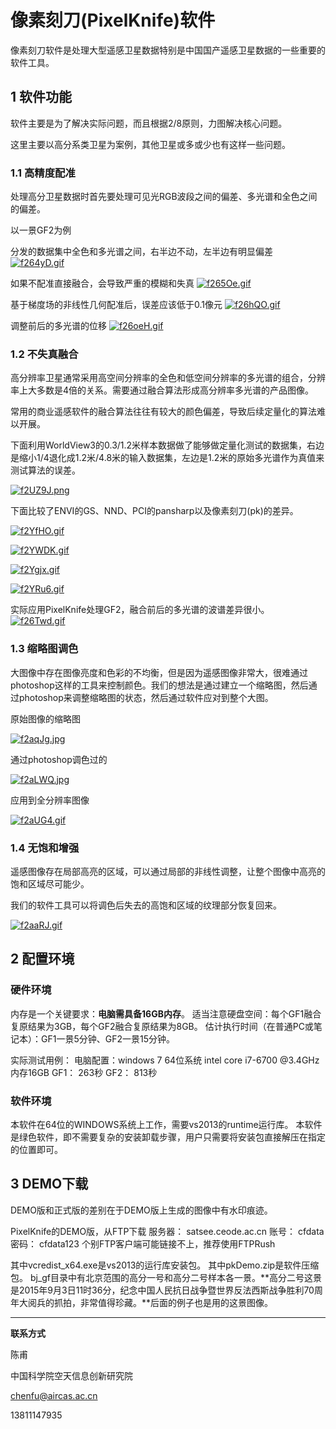 # 像素刻刀(PixelKnife)软件

像素刻刀软件是处理大型遥感卫星数据特别是中国国产遥感卫星数据的一些重要的软件工具。



## 1 软件功能

软件主要是为了解决实际问题，而且根据2/8原则，力图解决核心问题。

这里主要以高分系类卫星为案例，其他卫星或多或少也有这样一些问题。



### 1.1 高精度配准

处理高分卫星数据时首先要处理可见光RGB波段之间的偏差、多光谱和全色之间的偏差。

以一景GF2为例

分发的数据集中全色和多光谱之间，右半边不动，左半边有明显偏差
[![f264yD.gif](https://z3.ax1x.com/2021/08/15/f264yD.gif)](https://imgtu.com/i/f264yD)

如果不配准直接融合，会导致严重的模糊和失真
[![f265Oe.gif](https://z3.ax1x.com/2021/08/15/f265Oe.gif)](https://imgtu.com/i/f265Oe)

基于梯度场的非线性几何配准后，误差应该低于0.1像元
[![f26hQO.gif](https://z3.ax1x.com/2021/08/15/f26hQO.gif)](https://imgtu.com/i/f26hQO)

调整前后的多光谱的位移
[![f26oeH.gif](https://z3.ax1x.com/2021/08/15/f26oeH.gif)](https://imgtu.com/i/f26oeH)



### 1.2 不失真融合

高分辨率卫星通常采用高空间分辨率的全色和低空间分辨率的多光谱的组合，分辨率上大多数是4倍的关系。需要通过融合算法形成高分辨率多光谱的产品图像。

常用的商业遥感软件的融合算法往往有较大的颜色偏差，导致后续定量化的算法难以开展。



下面利用WorldView3的0.3/1.2米样本数据做了能够做定量化测试的数据集，右边是缩小1/4退化成1.2米/4.8米的输入数据集，左边是1.2米的原始多光谱作为真值来测试算法的误差。

[![f2UZ9J.png](https://z3.ax1x.com/2021/08/15/f2UZ9J.png)](https://imgtu.com/i/f2UZ9J)

下面比较了ENVI的GS、NND、PCI的pansharp以及像素刻刀(pk)的差异。

[![f2YfHO.gif](https://z3.ax1x.com/2021/08/15/f2YfHO.gif)](https://imgtu.com/i/f2YfHO)

[![f2YWDK.gif](https://z3.ax1x.com/2021/08/15/f2YWDK.gif)](https://imgtu.com/i/f2YWDK)

[![f2Ygjx.gif](https://z3.ax1x.com/2021/08/15/f2Ygjx.gif)](https://imgtu.com/i/f2Ygjx)

[![f2YRu6.gif](https://z3.ax1x.com/2021/08/15/f2YRu6.gif)](https://imgtu.com/i/f2YRu6)

实际应用PixelKnife处理GF2，融合前后的多光谱的波谱差异很小。
[![f26Twd.gif](https://z3.ax1x.com/2021/08/15/f26Twd.gif)](https://imgtu.com/i/f26Twd)



### 1.3 缩略图调色

大图像中存在图像亮度和色彩的不均衡，但是因为遥感图像非常大，很难通过photoshop这样的工具来控制颜色。我们的想法是通过建立一个缩略图，然后通过photoshop来调整缩略图的状态，然后通过软件应对到整个大图。



原始图像的缩略图

[![f2aqJg.jpg](https://z3.ax1x.com/2021/08/15/f2aqJg.jpg)](https://imgtu.com/i/f2aqJg)



通过photoshop调色过的

[![f2aLWQ.jpg](https://z3.ax1x.com/2021/08/15/f2aLWQ.jpg)](https://imgtu.com/i/f2aLWQ)



应用到全分辨率图像


[![f2aUG4.gif](https://z3.ax1x.com/2021/08/15/f2aUG4.gif)](https://imgtu.com/i/f2aUG4)



### 1.4 无饱和增强

遥感图像存在局部高亮的区域，可以通过局部的非线性调整，让整个图像中高亮的饱和区域尽可能少。

我们的软件工具可以将调色后失去的高饱和区域的纹理部分恢复回来。

[![f2aaRJ.gif](https://z3.ax1x.com/2021/08/15/f2aaRJ.gif)](https://imgtu.com/i/f2aaRJ)




## 2 配置环境

### 硬件环境

内存是一个关键要求：**电脑需具备16GB内存**。
适当注意硬盘空间：每个GF1融合复原结果为3GB，每个GF2融合复原结果为8GB。
估计执行时间（在普通PC或笔记本）：GF1一景5分钟、GF2一景15分钟。

实际测试用例：
电脑配置：windows 7 64位系统  intel core i7-6700 @3.4GHz  内存16GB
GF1： 263秒
GF2： 813秒

### 软件环境

本软件在64位的WINDOWS系统上工作，需要vs2013的runtime运行库。
本软件是绿色软件，即不需要复杂的安装卸载步骤，用户只需要将安装包直接解压在指定的位置即可。



## 3 DEMO下载

DEMO版和正式版的差别在于DEMO版上生成的图像中有水印痕迹。

PixelKnife的DEMO版，从FTP下载
服务器：  satsee.ceode.ac.cn
账号：  cfdata
密码：  cfdata123
个别FTP客户端可能链接不上，推荐使用FTPRush

其中vcredist_x64.exe是vs2013的运行库安装包。
其中pkDemo.zip是软件压缩包。
bj_gf目录中有北京范围的高分一号和高分二号样本各一景。**高分二号这景是2015年9月3日11时36分，纪念中国人民抗日战争暨世界反法西斯战争胜利70周年大阅兵的抓拍，非常值得珍藏。**后面的例子也是用的这景图像。




---

**联系方式**

陈甫

中国科学院空天信息创新研究院

chenfu@aircas.ac.cn

13811147935